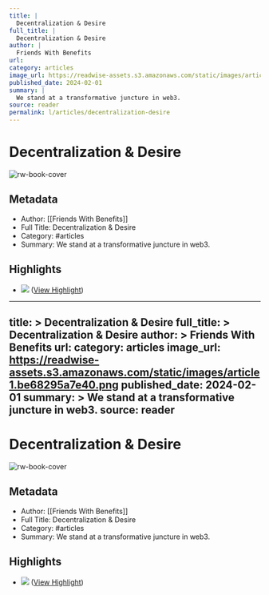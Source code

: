 ```yaml
---
title: |
  Decentralization & Desire
full_title: |
  Decentralization & Desire
author: |
  Friends With Benefits
url: 
category: articles
image_url: https://readwise-assets.s3.amazonaws.com/static/images/article1.be68295a7e40.png
published_date: 2024-02-01
summary: |
  We stand at a transformative juncture in web3.
source: reader
permalink: l/articles/decentralization-desire
---
```

# Decentralization & Desire

![rw-book-cover](https://readwise-assets.s3.amazonaws.com/static/images/article1.be68295a7e40.png)

## Metadata
- Author: [[Friends With Benefits]]
- Full Title: Decentralization & Desire
- Category: #articles
- Summary: We stand at a transformative juncture in web3.

## Highlights
- ![](https://d3k81ch9hvuctc.cloudfront.net/company/SLTiGV/images/20c4fd07-46fa-49ea-9e82-e3589731d9d6.png) ([View Highlight](https://read.readwise.io/read/01hnn282dgb7h3167bynb3z9yp))


---
title: >
  Decentralization & Desire
full_title: >
  Decentralization & Desire
author: >
  Friends With Benefits
url: 
category: articles
image_url: https://readwise-assets.s3.amazonaws.com/static/images/article1.be68295a7e40.png
published_date: 2024-02-01
summary: >
  We stand at a transformative juncture in web3.
source: reader
---
# Decentralization & Desire

![rw-book-cover](https://readwise-assets.s3.amazonaws.com/static/images/article1.be68295a7e40.png)

## Metadata
- Author: [[Friends With Benefits]]
- Full Title: Decentralization & Desire
- Category: #articles
- Summary: We stand at a transformative juncture in web3.

## Highlights
- ![](https://d3k81ch9hvuctc.cloudfront.net/company/SLTiGV/images/20c4fd07-46fa-49ea-9e82-e3589731d9d6.png) ([View Highlight](https://read.readwise.io/read/01hnn282dgb7h3167bynb3z9yp))


